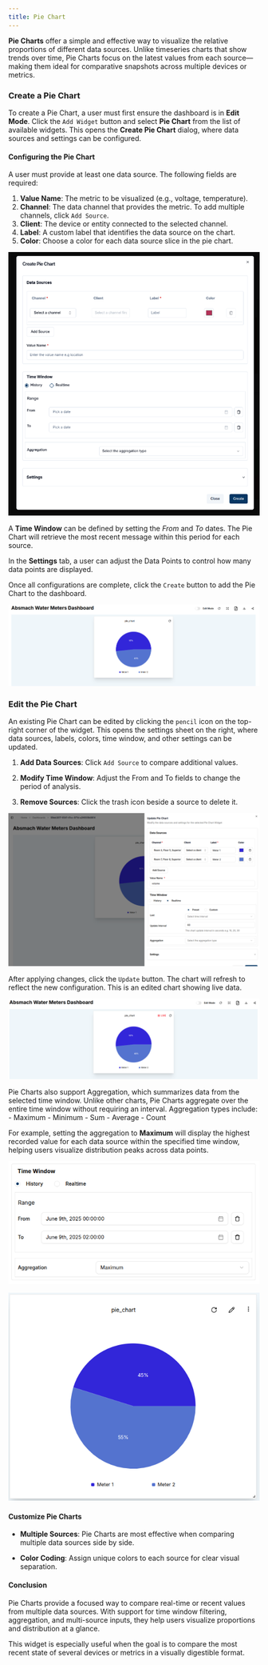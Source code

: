 ```yaml
---
title: Pie Chart
---
```



**Pie Charts** offer a simple and effective way to visualize the relative proportions of different data sources. Unlike timeseries charts that show trends over time, Pie Charts focus on the latest values from each source—making them ideal for comparative snapshots across multiple devices or metrics.

### Create a Pie Chart

To create a Pie Chart, a user must first ensure the dashboard is in **Edit Mode**.
Click the `Add Widget` button and select **Pie Chart** from the list of available widgets. This opens the **Create Pie Chart** dialog, where data sources and settings can be configured.

#### Configuring the Pie Chart

A user must provide at least one data source. The following fields are required:

1. **Value Name**:  The metric to be visualized (e.g., voltage, temperature).
2. **Channel**: The data channel that provides the metric. To add multiple channels, click `Add Source`.
3. **Client**: The device or entity connected to the selected channel.
4. **Label**:  A custom label that identifies the data source on the chart.
5. **Color**: Choose a color for each data source slice in the pie chart.

![Create Pie Chart](../../img/dashboards/create-piechart.png)

A **Time Window** can be defined by setting the _From_ and _To_ dates.
The Pie Chart will retrieve the most recent message within this period for each source.

In the **Settings** tab, a user can adjust the Data Points to control how many data points are displayed.

Once all configurations are complete, click the `Create` button to add the Pie Chart to the dashboard.

![New Pie Chart](../../img/dashboards/new-piechart.png)

### Edit the Pie Chart

An existing Pie Chart can be edited by clicking the `pencil` icon on the top-right corner of the widget.
This opens the settings sheet on the right, where data sources, labels, colors, time window, and other settings can be updated.

1. **Add Data Sources**: Click `Add Source` to compare additional values.

2. **Modify Time Window**: Adjust the From and To fields to change the period of analysis.

3. **Remove Sources**: Click the trash icon beside a source to delete it.

![Edit Pie Chart](../../img/dashboards/edit-piechart-times.png)

After applying changes, click the `Update` button. The chart will refresh to reflect the new configuration.
This is an edited chart showing live data.

![Edited Pie Chart](../../img/dashboards/edited-piechart.png)

Pie Charts also support Aggregation, which summarizes data from the selected time window.
Unlike other charts, Pie Charts aggregate over the entire time window without requiring an interval.
Aggregation types include:
    - Maximum
    - Minimum
    - Sum
    - Average
    - Count

For example, setting the aggregation to **Maximum** will display the highest recorded value for each data source within the specified time window, helping users visualize distribution peaks across data points.

![Aggregation Pie Chart](../../img/dashboards/aggregation-piechart-setting.png)

![Maximum Pie Chart](../../img/dashboards/max-piechart.png)

#### Customize Pie Charts

- **Multiple Sources**: Pie Charts are most effective when comparing multiple data sources side by side.

- **Color Coding**: Assign unique colors to each source for clear visual separation.

#### Conclusion

Pie Charts provide a focused way to compare real-time or recent values from multiple data sources. With support for time window filtering, aggregation, and multi-source inputs, they help users visualize proportions and distribution at a glance.

This widget is especially useful when the goal is to compare the most recent state of several devices or metrics in a visually digestible format.
